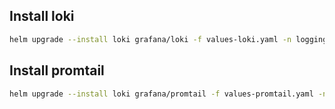 ## Install loki

```bash
helm upgrade --install loki grafana/loki -f values-loki.yaml -n logging --wait --create-namespace --version=6.34.0
```

## Install promtail

```bash
helm upgrade --install loki grafana/promtail -f values-promtail.yaml -n logging --wait --create-namespace
```
